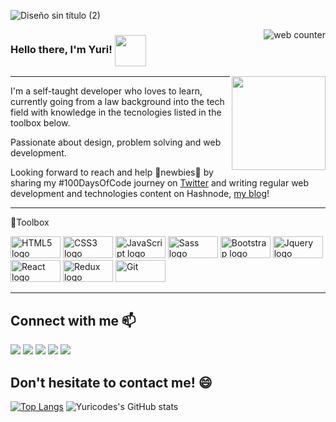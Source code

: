 

![Diseño sin título (2)](https://user-images.githubusercontent.com/80093500/132084367-fde82f23-1354-4634-bfc2-9d383aee9e3c.png)


<!-- Start of WebFreeCounter Code -->
<a href="https://www.webfreecounter.com/" target="_blank"><img src="https://www.webfreecounter.com/hit.php?id=gmpdoax&nd=4&style=30" border="0" alt="web counter" align="right"></a>
<!-- End of WebFreeCounter Code -->



### Hello there, I'm Yuri! <img src="https://media.giphy.com/media/gM5qFksULw54NMWyry/giphy.gif" width="50" height="50" align="center">  
<img align='right' src="https://media.giphy.com/media/trN83pDD8yRDHBGfl3/giphy.gif" width="150">

---

I'm a self-taught developer who loves to learn, currently going from a law background into the tech field with knowledge in the tecnologies listed in the toolbox below. 

Passionate about design, problem solving and web development.

Looking forward to reach and help 🐣newbies🐣 by sharing my #100DaysOfCode journey on [Twitter](https://twitter.com/yuricodesbot) and writing regular web development and technologies content on Hashnode, [my blog](https://yuricodesbot.hashnode.dev/)! 


---

🧰Toolbox

<img src="https://img.shields.io/badge/HTML5-E34F26?style=for-the-badge&logo=html5&logoColor=white" alt="HTML5 logo" width="80" height="35"/> <img src="https://img.shields.io/badge/CSS3-1572B6?style=for-the-badge&logo=css3&logoColor=white" alt="CSS3 logo" width="80" height="35" /> <img src="https://img.shields.io/badge/JavaScript-323330?style=for-the-badge&logo=javascript&logoColor=F7DF1E" alt="JavaScript logo" width="80" height="35"/> <img src="https://img.shields.io/badge/Sass-CC6699?style=for-the-badge&logo=sass&logoColor=white" alt = "Sass logo" width="80" height="35" /> <img src="https://img.shields.io/badge/Bootstrap-563D7C?style=for-the-badge&logo=bootstrap&logoColor=white" alt="Bootstrap logo" width="80" height ="35"/> <img src="https://img.shields.io/badge/jQuery-0769AD?style=for-the-badge&logo=jquery&logoColor=white" alt="Jquery logo" width="80" height="35"/> <img src="https://img.shields.io/badge/React-20232A?style=for-the-badge&logo=react&logoColor=61DAFB" alt="React logo" width="80" height="35"/> <img src="https://img.shields.io/badge/Redux-593D88?style=for-the-badge&logo=redux&logoColor=white" alt="Redux logo" width="80" height ="35"/> <img src="https://img.shields.io/badge/Git-F05032?style=for-the-badge&logo=git&logoColor=white" alt="Git" width="80" height="35"/>

---

## Connect with me 📫

<a href="https://twitter.com/yuricodesbot"><img src="https://img.shields.io/badge/Twitter-1DA1F2?style=for-the-badge&logo=twitter&logoColor=white"></a>
<a href="https://yuricodesbot.hashnode.dev/"><img src="https://img.shields.io/badge/Hashnode-2962FF?style=for-the-badge&logo=hashnode&logoColor=white"></a>
<a href="mailto:yuricodesbotcontact@gmail.com"><img src="https://img.shields.io/badge/Gmail-D14836?style=for-the-badge&logo=gmail&logoColor=white"></a>
<a href="https://www.youtube.com/channel/UCbZvZKwkAmUcfdQGLUqZSeg"><img src="https://img.shields.io/badge/YouTube-FF0000?style=for-the-badge&logo=youtube&logoColor=white"></a>
<a href="https://www.tiktok.com/@yuricodesbot?"><img src="https://img.shields.io/badge/TikTok-000000?style=for-the-badge&logo=tiktok&logoColor=white"></a>


Don't hesitate to contact me! 😄
--- 

[![Top Langs](https://github-readme-stats.vercel.app/api/top-langs/?username=yuricodes&hide=ruby,shell&theme=radical)](https://github.com/anuraghazra/github-readme-stats)
![Yuricodes's GitHub stats](https://github-readme-stats.vercel.app/api?username=yuricodes&show_icons=true&theme=radical)




<!--
**YuriCodes/yuricodes** is a ✨ _special_ ✨ repository because its `README.md` (this file) appears on your GitHub profile.

Here are some ideas to get you started:

- 🔭 I’m currently working on ...
- 🌱 I’m currently learning ...
- 👯 I’m looking to collaborate on ...
- 🤔 I’m looking for help with ...
- 💬 Ask me about ...
- 📫 How to reach me: ...
- 😄 Pronouns: ...
- ⚡ Fun fact: ...
-->
